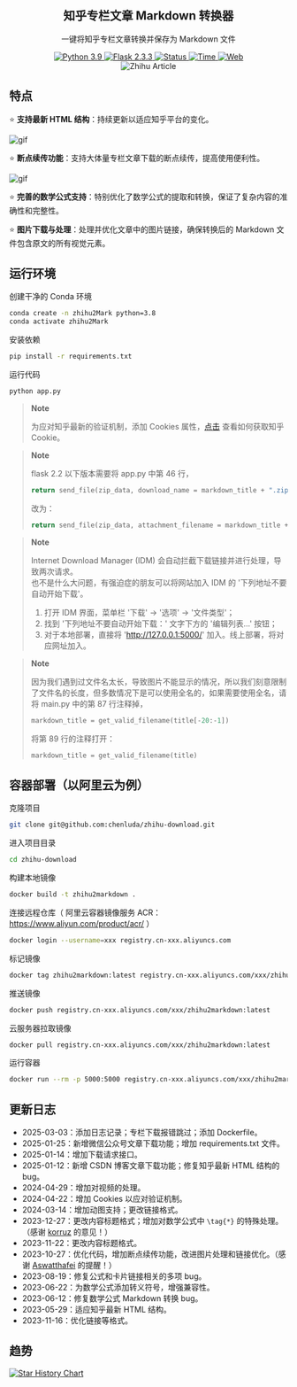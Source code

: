 <div align="center">
  <h2>知乎专栏文章 Markdown 转换器</h2>
  <p>一键将知乎专栏文章转换并保存为 Markdown 文件</p>
  <a href="#">
    <img alt="Python 3.9" src="https://img.shields.io/badge/python-3.9-blue.svg" />
  </a>
  <a href="#">
    <img alt="Flask 2.3.3" src="https://img.shields.io/badge/flask-2.3.3-blue.svg" />
  </a>
  <a href="#">
    <img alt="Status" src="https://img.shields.io/badge/Status-Updating-green" />
  </a>
  <a href="#">
    <img alt="Time" src="https://img.shields.io/badge/更新时间-2025.03.03-green" />
  </a>
  <a href="http://8.130.108.230:5000/" target="_blank">
    <img alt="Web" src="https://img.shields.io/badge/演示网站-Web-red" />
  </a>
</div>

<div align="center">
  <img src="https://github.com/user-attachments/assets/e3faef9a-99c5-43d7-b91b-5a0bdd71fc0e" alt="Zhihu Article">
</div>

## 特点

⭐ **支持最新 HTML 结构**：持续更新以适应知乎平台的变化。

![gif](https://github.com/chenluda/zhihu-download/assets/45784833/849366a0-19ac-43ff-8f13-54aff24c7df3)

⭐ **断点续传功能**：支持大体量专栏文章下载的断点续传，提高使用便利性。

![gif](https://github.com/chenluda/zhihu-download/assets/45784833/9b4fd579-a492-4052-b5d8-0eb887af3a27)

⭐ **完善的数学公式支持**：特别优化了数学公式的提取和转换，保证了复杂内容的准确性和完整性。

⭐ **图片下载与处理**：处理并优化文章中的图片链接，确保转换后的 Markdown 文件包含原文的所有视觉元素。

## 运行环境

创建干净的 Conda 环境
```bash
conda create -n zhihu2Mark python=3.8
conda activate zhihu2Mark
```
安装依赖
```bash
pip install -r requirements.txt
```
运行代码
```bash
python app.py
```
> **Note**
>
> 为应对知乎最新的验证机制，添加 Cookies 属性，[点击](http://8.130.108.230:5000/get-cookies) 查看如何获取知乎 Cookie。

> **Note**
>
> flask 2.2 以下版本需要将 app.py 中第 46 行，
> ``` python
> return send_file(zip_data, download_name = markdown_title + ".zip", as_attachment=True)
> ```
> 改为：
> ``` python
> return send_file(zip_data, attachment_filename = markdown_title + ".zip", as_attachment=True)
> ```

> **Note**
>
> Internet Download Manager (IDM) 会自动拦截下载链接并进行处理，导致两次请求。  
> 也不是什么大问题，有强迫症的朋友可以将网站加入 IDM 的 '下列地址不要自动开始下载'。  
> 1. 打开 IDM 界面，菜单栏 '下载' -> '选项' -> '文件类型'；
> 2. 找到 '下列地址不要自动开始下载：' 文字下方的 '编辑列表...' 按钮；
> 3. 对于本地部署，直接将 'http://127.0.0.1:5000/' 加入。线上部署，将对应网址加入。

> **Note**
>
> 因为我们遇到过文件名太长，导致图片不能显示的情况，所以我们刻意限制了文件名的长度，但多数情况下是可以使用全名的，如果需要使用全名，请将 main.py 中的第 87 行注释掉，
> ``` python
> markdown_title = get_valid_filename(title[-20:-1])
> ```
> 将第 89 行的注释打开：
> ``` python
> markdown_title = get_valid_filename(title)
> ```

## 容器部署（以阿里云为例）
克隆项目
```bash
git clone git@github.com:chenluda/zhihu-download.git
```
进入项目目录
```bash
cd zhihu-download
```
构建本地镜像
```bash
docker build -t zhihu2markdown .
```
连接远程仓库（ 阿里云容器镜像服务 ACR：https://www.aliyun.com/product/acr/ ）
```bash
docker login --username=xxx registry.cn-xxx.aliyuncs.com
```
标记镜像
```bash
docker tag zhihu2markdown:latest registry.cn-xxx.aliyuncs.com/xxx/zhihu2markdown:latest
```
推送镜像
```bash
docker push registry.cn-xxx.aliyuncs.com/xxx/zhihu2markdown:latest
```
云服务器拉取镜像
```bash
docker pull registry.cn-xxx.aliyuncs.com/xxx/zhihu2markdown:latest
```
运行容器
```bash
docker run --rm -p 5000:5000 registry.cn-xxx.aliyuncs.com/xxx/zhihu2markdown:latest
```

## 更新日志

* 2025-03-03：添加日志记录；专栏下载报错跳过；添加 Dockerfile。
* 2025-01-25：新增微信公众号文章下载功能；增加 requirements.txt 文件。
* 2025-01-14：增加下载请求接口。
* 2025-01-12：新增 CSDN 博客文章下载功能；修复知乎最新 HTML 结构的 bug。
* 2024-04-29：增加对视频的处理。
* 2024-04-22：增加 Cookies 以应对验证机制。
* 2024-03-14：增加动图支持；更改链接格式。
* 2023-12-27：更改内容标题格式；增加对数学公式中 `\tag{*}` 的特殊处理。（感谢 [korruz](https://github.com/korruz) 的意见！）
* 2023-11-22：更改内容标题格式。
* 2023-10-27：优化代码，增加断点续传功能，改进图片处理和链接优化。（感谢 [Aswatthafei](https://github.com/Aswatthafei) 的提醒！）
* 2023-08-19：修复公式和卡片链接相关的多项 bug。
* 2023-06-22：为数学公式添加转义符号，增强兼容性。
* 2023-06-12：修复数学公式 Markdown 转换 bug。
* 2023-05-29：适应知乎最新 HTML 结构。
* 2023-11-16：优化链接等格式。

## 趋势

[![Star History Chart](https://api.star-history.com/svg?repos=chenluda/zhihu-download&type=Date)](https://star-history.com/#chenluda/zhihu-download&Date)
